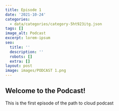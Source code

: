 ```yaml
---
title: Episode 1
date: '2021-10-24'
categories:
  - data/categories/category-5ht923itg.json
tags: []
image_alt: Podcast
excerpt: lorem-ipsum
seo:
  title: ''
  description: ''
  robots: []
  extra: []
layout: post
image: images/PODCAST 1.png
---
```

## Welcome to the Podcast!

This is the first episode of the path to cloud podcast


